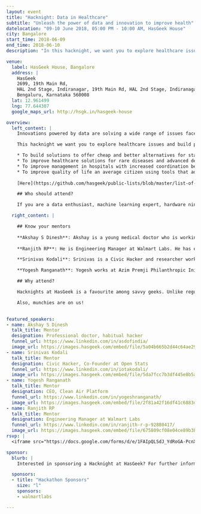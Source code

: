 ```yaml
---
layout: event
title: "Hacknight: Data in Healthcare"
subtitle: "Unleash the power of data and innovation to improve health"
datelocation: "09-10 June 2018, 05:00 PM - 10:00 AM, HasGeek House"
city: Bangalore
start_time: 2018-06-09
end_time: 2018-06-10
description: "In this hacknight, we want you to explore healthcare issues and build prototypes for problems using data."

venue:
  label: HasGeek House, Bangalore
  address: |
    HasGeek
    2699, 19th Main Rd, 
    HAL 2nd Stage, Indiranagar, 19th Main Rd, HAL 2nd Stage, Indiranagar, 
    Bengaluru, Karnataka 560008
  lat: 12.961499
  lng: 77.644307
  google_maps_url: http://hsgk.in/hasgeek-house

overview:
  left_content: |
    Innovations powered by data are solving a wide range of issues faced by patients, hospitals and the healthcare industry overall. Recently, the Government of India has announced the Electronic Medical Records standard for private firms and hospitals to collect and store medical data of patients through interoperable mechanisms, and increased spending on healthcare budget.

    This hacknight we want you to explore healthcare issues and build prototypes for problems using data. Your project could achieve one of the below objectives or you could come with something on your own:

    * To build solutions to offer cheap and better alternatives for standardised healthcare data collection.
    * To improve healthcare solutions for rare diseases and advanced detection of curable healthcare issues.
    * To improve management in hospitals with increased coordination between doctors and nursing staff. 
    * To improve quality of life an average citizen using tools that address air pollution, clean water, better sanitation, etc.
    
    [Here](https://github.com/hasgeek/public-lists/blob/master/list-of-public-datasets-related-to-healthcare.md) is a compiled list of public datasets related to healthcare. Feel free to choose this or any other datasets which you know. If you find any relevant dataset missing in this list, send us a pull request.

    ## Who should attend?

    If you are a data enthusiast, machine learning expert, hardware ninja or anyone with data skills interested in exploring healthcare domain, you should be attending this hacknight.

  right_content: |

    ## Know your mentors
    
    **Akshay S Dinesh**: Akshay is a young medical doctor who is working with Swami Vivekananda Youth Movement in Saragur near Mysore. He is also a programmer who believes good software can solve many of world's problems. He is interested in helping teams build healthcare solutions with intelligent interfaces that make data collection more robust yet easy paving way to good analysis and intelligent predictions.
 
    **Ranjith RP**: He is Engineering Manager at Walmart Labs. He has experience of more than a decade working on different healthcare and life sciences products, his expertise lies in building multiple platforms in healthcare that comply with the IHE &amp; HIPAA compliance. In his fulfilling career, Ranjith has been associated with organizations ranging from GE Healthcare to Thermo Fisher Scientific in various roles.

    **Srinivas Kodali**: Srinivas is a Civic Hacker and researcher working on open data, data standards and information Security. He would be interested to work with teams building tools for data collection, electronic medical records, information security in health care and also about new business models on data to look at sustainability of anything you build.

    **Yogesh Ranganath**: Yogesh works at Azim Premji Philanthropic Initiatives (APPI) and he is on a mission to improve air quality in Bengaluru. Join him at this Hacknight and address air quality issues with data.  Read more about how you can contribute here.

    ## Why attend?

    Hacknights at HasGeek is a favourite among savvy geeks. Unlike regular quasi-social hackathons, our hacknights foster collaboration among developers who are truly passionate about building things. We bring in mentors from the community to hear out your project ideas and guide you when your mind hits a roadblock and no amount of coffee is seeming to help. Not convinced yet? Take a sneak peek into what happens at our hacknights by watching this [video](https://www.facebook.com/HasGeek/videos/vb.147575355285731/1250347611675161/) or read this [post](https://medium.com/hasgeek/with-hackathons-maybe-smaller-the-better-c332ef23bc9). 

    Also, munchies are on us!

    
featured_speakers:
- name: Akshay S Dinesh
  talk_title: Mentor
  designation: Professional doctor, habitual hacker
  funnel_url: https://www.linkedin.com/in/asdofindia/
  image_url: https://images.hasgeek.com/embed/file/5a04b665b2d44c64ae292eb00d8c0c2b?size=200x200
- name: Srinivas Kodali
  talk_title: Mentor
  designation: Civic Hacker, Co-Founder at Open Stats
  funnel_url: https://www.linkedin.com/in/iotakodali/
  image_url: https://images.hasgeek.com/embed/file/5da7fcc7b3df445e8b5a03ba7c26a3f6?size=200x200
- name: Yogesh Ranganath
  talk_title: Mentor
  designation: CEO, Clean Air Platform
  funnel_url: https://www.linkedin.com/in/yogeshranganath/
  image_url: https://images.hasgeek.com/embed/file/2f81a42f16df41c6883d3ff20a8b6f26?size=200x200
- name: Ranjith RP
  talk_title: Mentor
  designation: Engineering Manager at Walmart Labs
  funnel_url: https://www.linkedin.com/in/ranjith-r-p-92880417/
  image_url: https://images.hasgeek.com/embed/file/675809cf08e04ce89b3b1e0a08508401
rsvp: |
  <iframe src="https://docs.google.com/forms/d/e/1FAIpQLSdJ_YdRoGA-PcnXTwrVutTQKzl2myrabl1JKA92ssqgqkzdow/viewform?embedded=true" width="760" height="500" frameborder="0" marginheight="0" marginwidth="0">Loading...</iframe>

sponsor:
  blurb: |
    Interested in sponsoring a Hacknight at HasGeek? For further information, please write to us at [info@hasgeek.com](mailto:info@hasgeek.com) or call us at [+91 76763 32020](tel:+917676332020).

  sponsors:
  - title: "Hackathon Sponsors"
    size: "l"
    sponsors:
    - walmartlabs

---
```

